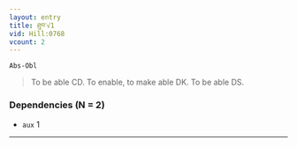 ```yaml
---
layout: entry
title: ཐུབ་√1
vid: Hill:0768
vcount: 2
---
```

`Abs-Obl`
> To be able CD\.
 To enable, to make able DK\.
 To be able DS\.

### Dependencies (N = 2)
* `aux` 1

---

